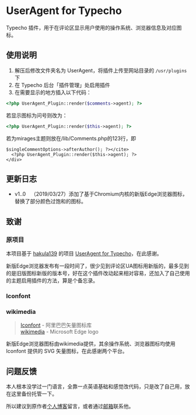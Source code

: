 # UserAgent for Typecho

Typecho 插件，用于在评论区显示用户使用的操作系统、浏览器信息及对应图标。

## 使用说明

1. 解压后修改文件夹名为 UserAgent，将插件上传至网站目录的 `/usr/plugins` 下
2. 在 Typecho 后台「插件管理」处启用插件
3. 在需要显示的地方插入以下代码：

```php
<?php UserAgent_Plugin::render($comments->agent); ?>
```
若显示图标为问号则改为：
```php
<?php UserAgent_Plugin::render($this->agent); ?>
```
若为mirages主题则放在/lib/Comments.php的123行，即
  ```
  $singleCommentOptions->afterAuthor(); ?></cite>
    <?php UserAgent_Plugin::render($this->agent); ?>
  </div>
  ```
## 更新日志
- v1..0&emsp;（2019/03/27）添加了基于Chromium内核的新版Edge浏览器图标，替换了部分颜色过饱和的图标。
## 致谢

### 原项目

本项目基于 [hakula139](https://github.com/hakula139) 的项目 [UserAgent for Typecho](https://github.com/hakula139/UserAgent-for-Typecho)，在此感谢。

新版Edge浏览器发布有一段时间了，很少见到评论区UA图标用新版的，最多见到的是旧版图标新版的版本号，好在这个插件改动起来相对容易，还加入了自己使用的主题启用插件的方法，算是个备忘录。

### Iconfont
### wikimedia

> [Iconfont](https://www.iconfont.cn) - 阿里巴巴矢量图标库<br />
>[wikimedia](https://commons.wikimedia.org/wiki/File:Microsoft_Edge_logo.svg) - Microsoft Edge logo

新版Edge浏览器图标由wikimedia提供，其余操作系统、浏览器图标均使用 Iconfont 提供的 SVG 矢量图标，在此感谢两个平台。

## 问题反馈

本人根本没学过一门语言，全靠一点英语基础和感觉改代码，只是改了自己用，放在这里备份托管一下。

所以建议到原作者[个人博客](https://hakula.xyz/project/ua_typecho.html)留言，或者通过[邮箱](mailto:i@hakula.xyz)联系他。

